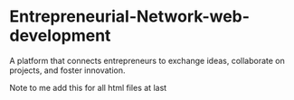# Entrepreneurial-Network-web-development

A platform that connects entrepreneurs to exchange ideas, collaborate on projects, and foster innovation.

Note to me add this for all html files at last

<meta name="description" content="FounderForge is a networking platform for entrepreneurs, startups, and innovators. Connect, collaborate, find opportunities, and grow your business.">
